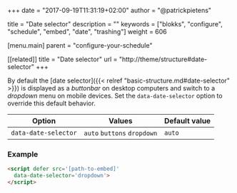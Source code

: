 +++
date            = "2017-09-19T11:31:19+02:00"
author          = "@patrickpietens"

title           = "Date selector"
description     = ""
keywords        = ["blokks", "configure", "schedule", "embed", "date", "trashing"]
weight          = 606

[menu.main]
parent          = "configure-your-schedule"

[[related]]
title = "Date selector"
url = "http://theme/structure#date-selector"
+++

By default the [date selector]({{< relref "basic-structure.md#date-selector" >}}) is displayed as a *buttonbar* on desktop computers and switch to a *dropdown* menu on mobile devices. Set the `data-date-selector` option to override this default behavior.

| Option | Values | Default value |
|--------|--------|---------------|
| `data-date-selector` | `auto` `buttons` `dropdown` | `auto` |

### Example

```html
<script	defer src='[path-to-embed]'
  data-date-selector='dropdown'>
</script>
```